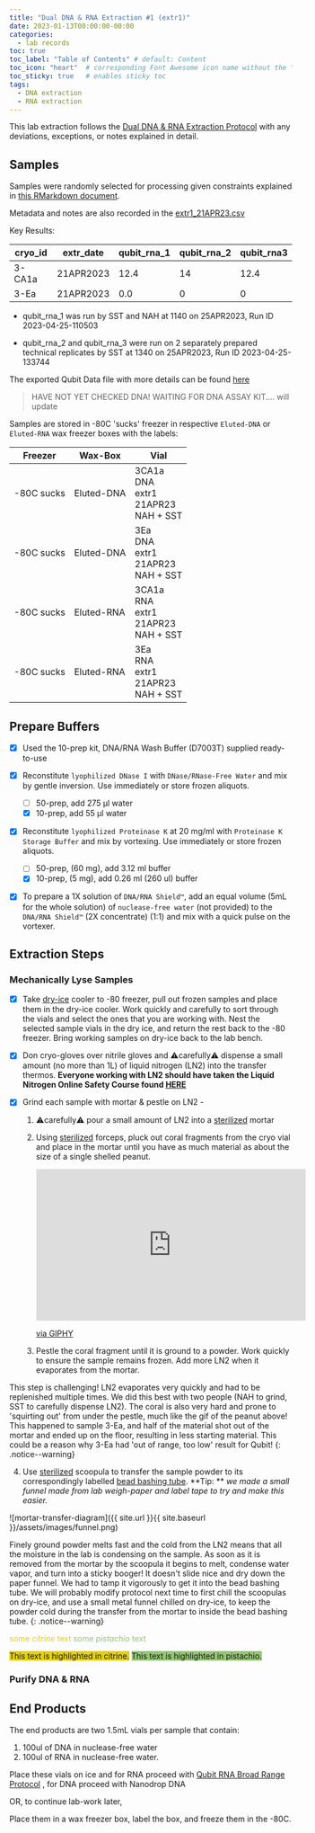 ```yaml
---
title: "Dual DNA & RNA Extraction #1 (extr1)"
date: 2023-01-13T00:00:00-00:00
categories:
  - lab records
toc: true
toc_label: "Table of Contents" # default: Content
toc_icon: "heart"  # corresponding Font Awesome icon name without the "fa" prefix
toc_sticky: true   # enables sticky toc
tags:
  - DNA extraction
  - RNA extraction
---
```


This lab extraction follows the [Dual DNA & RNA Extraction Protocol](https://sarahtanja.github.io/lab-book/protocols/protocol-dna-rna-extraction/) with any deviations, exceptions, or notes explained in detail. 

## Samples

Samples were randomly selected for processing given constraints explained in [this RMarkdown document](https://github.com/sarahtanja/coral-DNA-RNA-lab-extractions/blob/main/rand-sample-processing.Rmd).

Metadata and notes are also recorded in the [extr1_21APR23.csv](https://github.com/sarahtanja/coral-DNA-RNA-lab-extractions/blob/main/extr1_21APR23.csv)

Key Results: 

| cryo_id | extr_date | qubit_rna_1 | qubit_rna_2 | qubit_rna3 |
| ------- | --------- | ----------- | ----------- | ---------- |
| 3-CA1a  | 21APR2023 | 12.4        | 14          | 12.4       |
| 3-Ea    | 21APR2023 | 0.0         | 0           | 0          |

- qubit_rna_1 was run by SST and NAH at 1140 on 25APR2023, Run ID 2023-04-25-110503 

- qubit_rna_2 and qubit_rna_3 were run on 2 separately prepared technical replicates by SST at 1340 on 25APR2023, Run ID 2023-04-25-133744

The exported Qubit Data file with more details can be found [here](https://github.com/sarahtanja/coral-DNA-RNA-lab-extractions/blob/main/data/QubitData_2023-04-25/QubitData_2023-04-25_13-41-07.csv)



> HAVE NOT YET CHECKED DNA! WAITING FOR DNA ASSAY KIT.... will update



Samples are stored in -80C 'sucks' freezer in respective `Eluted-DNA` or `Eluted-RNA` wax freezer boxes with the labels:

| Freezer    | Wax-Box    | Vial                                              |
| ---------- | ---------- | ------------------------------------------------- |
| -80C sucks | Eluted-DNA | 3CA1a<br/>DNA<br/>extr1<br/>21APR23<br/>NAH + SST |
| -80C sucks | Eluted-DNA | 3Ea<br/>DNA<br/>extr1<br/>21APR23<br/>NAH + SST   |
| -80C sucks | Eluted-RNA | 3CA1a<br/>RNA<br/>extr1<br/>21APR23<br/>NAH + SST |
| -80C sucks | Eluted-RNA | 3Ea<br/>RNA<br/>extr1<br/>21APR23<br/>NAH + SST   |



## Prepare Buffers

- [x] Used the 10-prep kit, DNA/RNA Wash Buffer (D7003T) supplied ready-to-use

- [x] Reconstitute `lyophilized DNase I` with `DNase/RNase-Free Water` and mix by gentle inversion. Use immediately or store frozen aliquots. 

  - [ ] 50-prep, add 275 µl water 
  - [x] 10-prep, add 55 µl water 

- [x] Reconstitute `lyophilized Proteinase K` at 20 mg/ml with `Proteinase K Storage Buffer` and mix by vortexing. Use immediately or store frozen aliquots. 

  - [ ] 50-prep, (60 mg), add 3.12 ml buffer 
  - [x] 10-prep, (5 mg), add 0.26 ml (260 ul) buffer 

- [x] To prepare a 1X solution of `DNA/RNA Shield™`, add an equal volume (5mL for the whole solution) of `nuclease-free water` (not provided) to the `DNA/RNA Shield™` (2X concentrate) (1:1) and mix with a quick pulse on the vortexer.

## Extraction Steps

### Mechanically Lyse Samples

- [x] Take [dry-ice](#dry-ice) cooler to -80 freezer,  pull out frozen samples and place them in the dry-ice cooler. Work quickly and carefully to sort through the vials and select the ones that you are working with. Nest the selected sample vials in the dry ice, and return the rest back to the -80 freezer. Bring working samples on dry-ice back to the lab bench.

- [x] Don cryo-gloves over nitrile gloves and ⚠️carefully⚠️ dispense a small amount (no more than 1L) of liquid nitrogen (LN2) into the transfer thermos. **Everyone working with LN2 should have taken the Liquid Nitrogen Online Safety Course found [HERE](https://www.ehs.washington.edu/training/liquid-nitrogen-safety)**

- [x] Grind each sample with mortar & pestle on LN2 -

    1. ⚠️carefully⚠️ pour a small amount of LN2 into a [sterilized](#sterilize) mortar
    
    2. Using  [sterilized](#sterilize) forceps, pluck out coral fragments from the cryo vial and place in the mortar until you have as much material as about the size of a single shelled peanut. 
    
       <iframe src="https://64.media.tumblr.com/tumblr_lzjqxk7t0K1qjhjdwo1_500.gifv" width="480" height="270" frameBorder="0" class="giphy-embed" allowFullScreen></iframe><p><a href="https://64.media.tumblr.com/tumblr_lzjqxk7t0K1qjhjdwo1_500.gifv">via GIPHY</a></p>
    
    3. Pestle the coral fragment until it is ground to a powder. Work quickly to ensure the sample remains frozen. Add more LN2 when it evaporates from the mortar. 

This step is challenging! LN2 evaporates very quickly and had to  be replenished multiple times. We did this best  with two people (NAH to grind, SST to carefully dispense LN2). The coral is also very hard and prone to 'squirting out' from under the pestle, much like the gif of the peanut above! This happened to sample 3-Ea, and half of the material shot out of the mortar and ended up on the floor, resulting in less starting material. This could be a reason why 3-Ea had 'out of range, too low' result for Qubit!
{: .notice--warning}

  4. Use  [sterilized](#sterilize) scoopula to transfer the sample powder to its correspondingly labelled [bead bashing tube](https://www.zymoresearch.com/collections/lysis-tubes/products/zr-bashingbead-lysis-tubes-0-1-0-5-mm). **Tip: ** *we made a small funnel made from lab weigh-paper and label tape to try and make this easier.*

![mortar-transfer-diagram]({{ site.url }}{{ site.baseurl }}/assets/images/funnel.png)

Finely ground powder melts fast and the cold from the LN2 means that all the moisture in the lab is condensing on the sample. As soon as it is removed from the mortar by the scoopula it begins to melt, condense water vapor, and turn into a sticky booger! It doesn't slide nice and dry down the paper funnel. We had to tamp it vigorously to get it into the bead bashing tube. We will probably modify protocol next time to first chill the scoopulas on dry-ice, and use a small metal funnel chilled on dry-ice, to keep the powder cold during the transfer from the mortar to inside the bead bashing tube. 
{: .notice--warning}


<span style="color:#E4D00A">some *citrine* text</span>
<span style="color:#93C572">some *pistachio* text</span>

<span style="background-color:#E4D00A">This text is highlighted in citrine.</span>
<span style="background-color:#93C572">This text is highlighted in pistachio.</span>

### Purify DNA & RNA

## End Products

The end products are two 1.5mL vials per sample that contain:

1. 100ul of DNA in nuclease-free water 
2. 100ul of RNA in nuclease-free water. 

Place these vials on ice and for RNA proceed with [Qubit RNA Broad Range Protocol](https://sarahtanja.github.io/lab-book/protocols/protocol-qbit/) , for DNA proceed with Nanodrop DNA 

OR, to continue lab-work later, 

 Place them in a wax freezer box, label the box, and freeze them in the -80C. 

